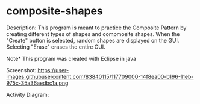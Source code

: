 # composite-shapes

Description: This program is meant to practice the Composite Pattern by creating different types of shapes and compmosite shapes. When the "Create" button is selected, random shapes are displayed on the GUI. Selecting "Erase" erases the entire GUI.

Note* This program was created with Eclipse in java

Screenshot:
https://user-images.githubusercontent.com/83840115/117709000-14f8ea00-b196-11eb-975c-35a36aedbc1a.png

Activity Diagram:


